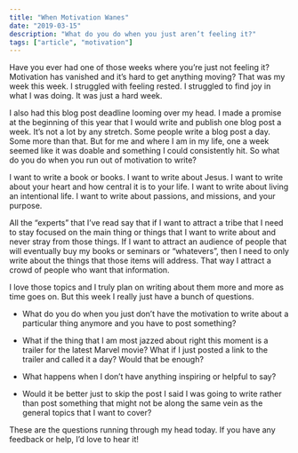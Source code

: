 ```yaml
---
title: "When Motivation Wanes"
date: "2019-03-15"
description: "What do you do when you just aren’t feeling it?"
tags: ["article", "motivation"]
---
```


Have you ever had one of those weeks where you’re just not feeling it? Motivation has vanished and it’s hard to get anything moving? That was my week this week. I struggled with feeling rested. I struggled to find joy in what I was doing. It was just a hard week.

I also had this blog post deadline looming over my head. I made a promise at the beginning of this year that I would write and publish one blog post a week. It’s not a lot by any stretch. Some people write a blog post a day. Some more than that. But for me and where I am in my life, one a week seemed like it was doable and something I could consistently hit. So what do you do when you run out of motivation to write?

I want to write a book or books. I want to write about Jesus. I want to write about your heart and how central it is to your life. I want to write about living an intentional life. I want to write about passions, and missions, and your purpose.

All the “experts” that I’ve read say that if I want to attract a tribe that I need to stay focused on the main thing or things that I want to write about and never stray from those things. If I want to attract an audience of people that will eventually buy my books or seminars or “whatevers”, then I need to only write about the things that those items will address. That way I attract a crowd of people who want that information.

I love those topics and I truly plan on writing about them more and more as time goes on. But this week I really just have a bunch of questions.

- What do you do when you just don’t have the motivation to write about a particular thing anymore and you have to post something?

- What if the thing that I am most jazzed about right this moment is a trailer for the latest Marvel movie? What if I just posted a link to the trailer and called it a day? Would that be enough?

- What happens when I don’t have anything inspiring or helpful to say?

- Would it be better just to skip the post I said I was going to write rather than post something that might not be along the same vein as the general topics that I want to cover?

These are the questions running through my head today. If you have any feedback or help, I’d love to hear it!
